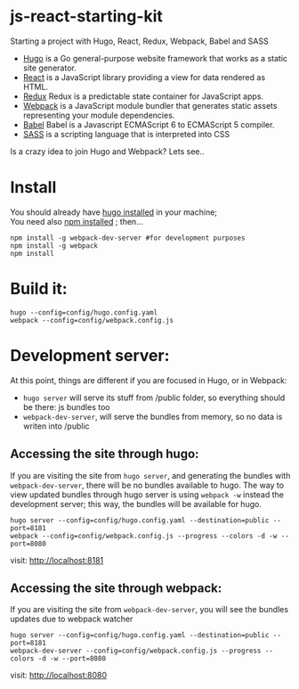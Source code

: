 # js-react-starting-kit
Starting a project with Hugo, React, Redux, Webpack, Babel and SASS

- [Hugo](https://gohugo.io/overview/introduction) is a Go general-purpose website framework that works as a static site generator.
- [React](https://facebook.github.io/react) is a JavaScript library providing a view for data rendered as HTML.
- [Redux](http://redux.js.org) Redux is a predictable state container for JavaScript apps.
- [Webpack](https://webpack.github.io) is a JavaScript module bundler that generates static assets representing your module dependencies.
- [Babel](https://babeljs.io) Babel is a Javascript ECMAScript 6 to ECMAScript 5 compiler.
- [SASS](http://sass-lang.com/) is a scripting language that is interpreted into CSS

Is a crazy idea to join Hugo and Webpack?
Lets see..

Install
===
You should already have [hugo installed](https://gohugo.io/overview/installing/) in your machine;<br />
You need also [npm installed](https://docs.npmjs.com/getting-started/installing-node) ; then...
```
npm install -g webpack-dev-server #for development purposes
npm install -g webpack
npm install
```

Build it:
===
```
hugo --config=config/hugo.config.yaml
webpack --config=config/webpack.config.js
```

Development server:
===
At this point, things are different if you are focused in Hugo, or in Webpack:
* `hugo server` will serve its stuff from /public folder, so everything should be there: js bundles too
* `webpack-dev-server`, will serve the bundles from memory, so no data is writen into /public 

Accessing the site through hugo:
---
If you are visiting the site from `hugo server`, and generating the bundles with `webpack-dev-server`, there will be no bundles available to hugo.
The way to view updated bundles through hugo server is using `webpack -w` instead the development server; this way, the bundles will be available for hugo.
```
hugo server --config=config/hugo.config.yaml --destination=public --port=8181
webpack --config=config/webpack.config.js --progress --colors -d -w --port=8080
```
visit: [http://localhost:8181]()

Accessing the site through webpack:
---
If you are visiting the site from `webpack-dev-server`, you will see the bundles updates due to webpack watcher
```
hugo server --config=config/hugo.config.yaml --destination=public --port=8181
webpack-dev-server --config=config/webpack.config.js --progress --colors -d -w --port=8080
```
visit: [http://localhost:8080]()
